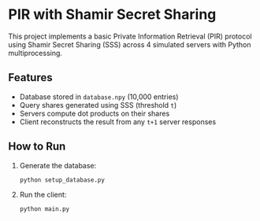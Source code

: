 # PIR with Shamir Secret Sharing
This project implements a basic Private Information Retrieval (PIR) protocol using Shamir Secret Sharing (SSS) across 4 simulated servers with Python multiprocessing.

## Features
- Database stored in `database.npy` (10,000 entries)
- Query shares generated using SSS (threshold `t`)
- Servers compute dot products on their shares
- Client reconstructs the result from any `t+1` server responses

## How to Run

1. Generate the database:
   ```bash
   python setup_database.py
2. Run the client:
   ```bash
   python main.py

